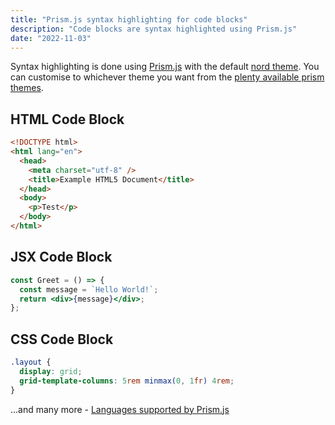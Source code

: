 ```yaml
---
title: "Prism.js syntax highlighting for code blocks"
description: "Code blocks are syntax highlighted using Prism.js"
date: "2022-11-03"
---
```


Syntax highlighting is done using [Prism.js](https://github.com/PrismJS/prism) with the default [nord theme](https://github.com/PrismJS/prism-themes/blob/master/themes/prism-nord.css). You can customise to whichever theme you want from the [plenty available prism themes](https://github.com/PrismJS/prism-themes).

## HTML Code Block

```html
<!DOCTYPE html>
<html lang="en">
  <head>
    <meta charset="utf-8" />
    <title>Example HTML5 Document</title>
  </head>
  <body>
    <p>Test</p>
  </body>
</html>
```

## JSX Code Block

```jsx
const Greet = () => {
  const message = `Hello World!`;
  return <div>{message}</div>;
};
```

## CSS Code Block

```css
.layout {
  display: grid;
  grid-template-columns: 5rem minmax(0, 1fr) 4rem;
}
```

...and many more - [Languages supported by Prism.js](https://prismjs.com/#supported-languages)
